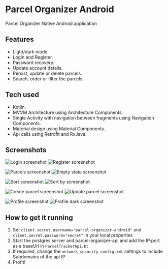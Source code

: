 # Parcel Organizer Android

Parcel Organizer Native Android application

## Features

- Light/dark mode.
- Login and Register.
- Password recovery.
- Update account details.
- Persist, update or delete parcels.
- Search, order or filter the parcels.

## Tech used

- Kotlin.
- MVVM Architecture using Architecture Components.
- Single Activity with navigation between fragments using Navigation Components.
- Material design using Material Components.
- Api calls using Retrofit and RxJava.

## Screenshots


![Login screenshot](https://github.com/kmartin0/assets/blob/master/parcel-organizer-android/parcel_organizer_android_login.png?raw=true) 
![Register screenshot](https://github.com/kmartin0/assets/blob/master/parcel-organizer-android/parcel_organizer_android_register.png?raw=true)

![Parcels screenshot](https://github.com/kmartin0/assets/blob/master/parcel-organizer-android/parcel_organizer_android_parcels.png?raw=true) 
![Empty state screenshot](https://github.com/kmartin0/assets/blob/master/parcel-organizer-android/parcel_organizer_android_parcels_empty.png?raw=true)

![Sort screenshot](https://github.com/kmartin0/assets/blob/master/parcel-organizer-android/parcel_organizer_android_sorts.png?raw=true) 
![Sort by screenshot](https://github.com/kmartin0/assets/blob/master/parcel-organizer-android/parcel_organizer_android_sort_by.png?raw=true)

![Create parcel screenshot](https://github.com/kmartin0/assets/blob/master/parcel-organizer-android/parcel_organizer_android_create_parcel.png?raw=true) 
![Update parcel screenshot](https://github.com/kmartin0/assets/blob/master/parcel-organizer-android/parcel_organizer_android_update_parcel.png?raw=true)

![Profile screenshot](https://github.com/kmartin0/assets/blob/master/parcel-organizer-android/parcel_organizer_android_account.png?raw=true) 
![Profile dark screenshot](https://github.com/kmartin0/assets/blob/master/parcel-organizer-android/parcel_organizer_android_account_dark.png?raw=true)



## How to get it running

1. Set `client.secret.username="parcel-organizer-android"` and `client.secret.password="secret"` in your local properties
2. Start the postgres server and parcel-organizer-api and add the IP:port as a baseUrl in `ParcelTrackerApi.kt`
3. If required, change the `network_security_config.xml` settings to include Subdomains of the api IP
4. Profit!
